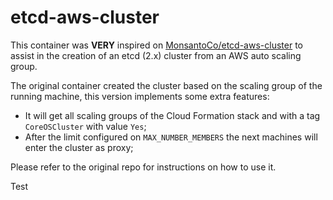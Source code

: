 # etcd-aws-cluster

This container was **VERY** inspired on [MonsantoCo/etcd-aws-cluster](https://github.com/MonsantoCo/etcd-aws-cluster) to assist in the creation of an etcd (2.x) cluster from an AWS auto scaling group.
 
The original container created the cluster based on the scaling group of the running machine, this version implements some extra features:

- It will get all scaling groups of the Cloud Formation stack and with a tag `CoreOSCluster` with value `Yes`;
- After the limit configured on `MAX_NUMBER_MEMBERS` the next machines will enter the cluster as proxy;
 
Please refer to the original repo for instructions on how to use it.

Test
